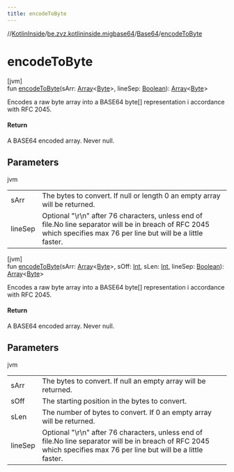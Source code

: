 ```yaml
---
title: encodeToByte
---
```

//[KotlinInside](../../../index.html)/[be.zvz.kotlininside.migbase64](../index.html)/[Base64](index.html)/[encodeToByte](encode-to-byte.html)



# encodeToByte



[jvm]\
fun [encodeToByte](encode-to-byte.html)(sArr: [Array](https://kotlinlang.org/api/latest/jvm/stdlib/kotlin/-array/index.html)&lt;[Byte](https://kotlinlang.org/api/latest/jvm/stdlib/kotlin/-byte/index.html)&gt;, lineSep: [Boolean](https://kotlinlang.org/api/latest/jvm/stdlib/kotlin/-boolean/index.html)): [Array](https://kotlinlang.org/api/latest/jvm/stdlib/kotlin/-array/index.html)&lt;[Byte](https://kotlinlang.org/api/latest/jvm/stdlib/kotlin/-byte/index.html)&gt;



Encodes a raw byte array into a BASE64 byte[] representation i accordance with RFC 2045.



#### Return



A BASE64 encoded array. Never null.



## Parameters


jvm

| | |
|---|---|
| sArr | The bytes to convert. If null or length 0 an empty array will be returned. |
| lineSep | Optional &quot;\r\n&quot; after 76 characters, unless end of file.No line separator will be in breach of RFC 2045 which specifies max 76 per line but will be a little faster. |





[jvm]\
fun [encodeToByte](encode-to-byte.html)(sArr: [Array](https://kotlinlang.org/api/latest/jvm/stdlib/kotlin/-array/index.html)&lt;[Byte](https://kotlinlang.org/api/latest/jvm/stdlib/kotlin/-byte/index.html)&gt;, sOff: [Int](https://kotlinlang.org/api/latest/jvm/stdlib/kotlin/-int/index.html), sLen: [Int](https://kotlinlang.org/api/latest/jvm/stdlib/kotlin/-int/index.html), lineSep: [Boolean](https://kotlinlang.org/api/latest/jvm/stdlib/kotlin/-boolean/index.html)): [Array](https://kotlinlang.org/api/latest/jvm/stdlib/kotlin/-array/index.html)&lt;[Byte](https://kotlinlang.org/api/latest/jvm/stdlib/kotlin/-byte/index.html)&gt;



Encodes a raw byte array into a BASE64 byte[] representation i accordance with RFC 2045.



#### Return



A BASE64 encoded array. Never null.



## Parameters


jvm

| | |
|---|---|
| sArr | The bytes to convert. If null an empty array will be returned. |
| sOff | The starting position in the bytes to convert. |
| sLen | The number of bytes to convert. If 0 an empty array will be returned. |
| lineSep | Optional &quot;\r\n&quot; after 76 characters, unless end of file.No line separator will be in breach of RFC 2045 which specifies max 76 per line but will be a little faster. |




